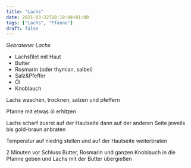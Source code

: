 ```yaml
---
title: "Lachs"
date: 2021-03-22T18:19:04+01:00
tags: ["Lachs", "Pfanne"]
draft: false
---
```


*Gebratener Lachs*

- Lachsfilet mit Haut
- Butter
- Rosmarin (oder thymian, salbei)
- Salz&Pfeffer
- Öl
- Knoblauch

Lachs waschen, trocknen, salzen und pfeffern

Pfanne mit etwas öl erhitzen

Lachs scharf zuerst auf der Hautseite dann auf der anderen Seite jeweils bis gold-braun anbraten

Temperatur auf niedrig stellen und auf der Hautseite weiterbraten

2 Minuten vor Schluss Butter, Rosmarin und ganzen Knoblauch in die Pfanne geben und Lachs mit der Butter übergießen

 

